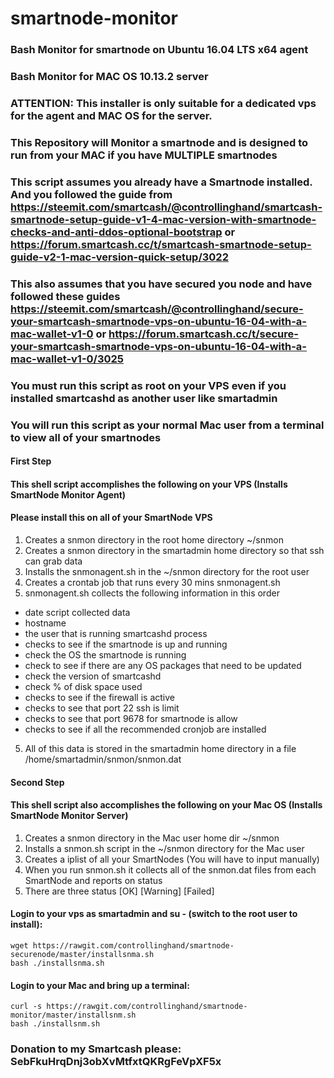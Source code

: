 # smartnode-monitor
### Bash Monitor for smartnode on Ubuntu 16.04 LTS x64 agent
### Bash Monitor for MAC OS 10.13.2 server
### ATTENTION: This installer is only suitable for a dedicated vps for the agent and MAC OS for the server. 
### This Repository will Monitor a smartnode and is designed to run from your MAC if you have MULTIPLE smartnodes
### This script assumes you already have a Smartnode installed. And you followed the guide from https://steemit.com/smartcash/@controllinghand/smartcash-smartnode-setup-guide-v1-4-mac-version-with-smartnode-checks-and-anti-ddos-optional-bootstrap or https://forum.smartcash.cc/t/smartcash-smartnode-setup-guide-v2-1-mac-version-quick-setup/3022
### This also assumes that you have secured you node and have followed these guides https://steemit.com/smartcash/@controllinghand/secure-your-smartcash-smartnode-vps-on-ubuntu-16-04-with-a-mac-wallet-v1-0 or https://forum.smartcash.cc/t/secure-your-smartcash-smartnode-vps-on-ubuntu-16-04-with-a-mac-wallet-v1-0/3025

### You must run this script as root on your VPS even if you installed smartcashd as another user like smartadmin
### You will run this script as your normal Mac user from a terminal to view all of your smartnodes

#### First Step
#### This shell script accomplishes the following on your VPS (Installs SmartNode Monitor Agent)
#### Please install this on all of your SmartNode VPS
1. Creates a snmon directory in the root home directory ~/snmon
2. Creates a snmon directory in the smartadmin home directory so that ssh can grab data 
2. Installs the snmonagent.sh in the ~/snmon directory for the root user
3. Creates a crontab job that runs every 30 mins snmonagent.sh
4. snmonagent.sh collects the following information in this order
  - date script collected data
  - hostname
  - the user that is running smartcashd process 
  - checks to see if the smartnode is up and running
  - check the OS the smartnode is running
  - check to see if there are any OS packages that need to be updated
  - check the version of smartcashd
  - check % of disk space used
  - checks to see if the firewall is active
  - checks to see that port 22 ssh is limit
  - checks to see that port 9678 for smartnode is allow
  - checks to see if all the recommended cronjob are installed
5. All of this data is stored in the smartadmin home directory in a file /home/smartadmin/snmon/snmon.dat

#### Second Step
#### This shell script also accomplishes the following on your Mac OS (Installs SmartNode Monitor Server)
1. Creates a snmon directory in the Mac user home dir ~/snmon
2. Installs a snmon.sh script in the ~/snmon directory for the Mac user
3. Creates a iplist of all your SmartNodes (You will have to input manually)
4. When you run snmon.sh it collects all of the snmon.dat files from each SmartNode and reports on status
5. There are three status [OK] [Warning] [Failed]


#### Login to your vps as smartadmin and su - (switch to the root user to install):
```
wget https://rawgit.com/controllinghand/smartnode-securenode/master/installsnma.sh
bash ./installsnma.sh
```

#### Login to your Mac and bring up a terminal:
```
curl -s https://rawgit.com/controllinghand/smartnode-monitor/master/installsnm.sh
bash ./installsnm.sh
```
### Donation to my Smartcash please: SebFkuHrqDnj3obXvMtfxtQKRgFeVpXF5x
